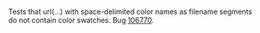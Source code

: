 Tests that url(…) with space-delimited color names as filename segments do not contain color swatches. Bug [106770](http://bugs.webkit.org/show_bug.cgi?id=106770).

